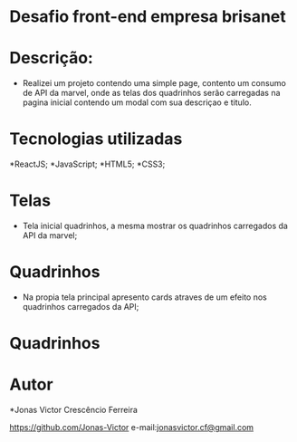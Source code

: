 # Desafio front-end empresa brisanet

# Descrição:

* Realizei um projeto contendo uma simple page, contento um consumo de API da marvel, onde as telas dos quadrinhos serão carregadas na pagina inicial contendo um modal com sua descriçao e titulo.

# Tecnologias utilizadas

*ReactJS;
*JavaScript;
*HTML5;
*CSS3;

# Telas

* Tela inicial quadrinhos, a mesma mostrar os quadrinhos carregados da API da marvel;

# Quadrinhos

* Na propia tela principal apresento cards  atraves de um efeito nos quadrinhos carregados da API;

# Quadrinhos

# Autor

*Jonas Victor Crescêncio Ferreira

https://github.com/Jonas-Victor
e-mail:jonasvictor.cf@gmail.com
